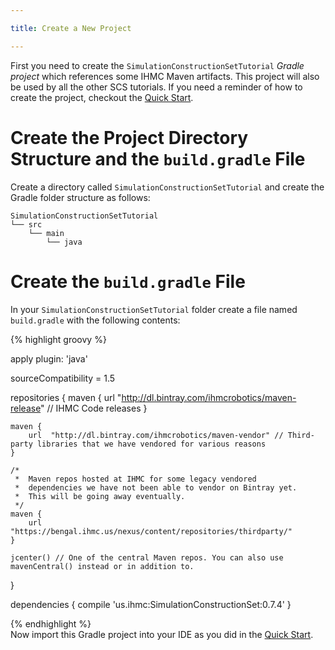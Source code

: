 ```yaml
---

title: Create a New Project

---
```


First you need to create the `SimulationConstructionSetTutorial` *Gradle project* which references some IHMC Maven artifacts.  This project will also be used by all the other SCS tutorials. If you need a reminder of how to create the project, checkout the [Quick Start].

# Create the Project Directory Structure and the `build.gradle` File

Create a directory called `SimulationConstructionSetTutorial` and create the Gradle folder structure as follows:

    SimulationConstructionSetTutorial
    └── src
        └── main
            └── java

# Create the `build.gradle` File

In your `SimulationConstructionSetTutorial` folder create a file named `build.gradle` with the following contents:

{% highlight groovy %}

apply plugin: 'java'  

sourceCompatibility = 1.5  

repositories {
    maven {
        url  "http://dl.bintray.com/ihmcrobotics/maven-release" // IHMC Code releases
    }

    maven {
        url  "http://dl.bintray.com/ihmcrobotics/maven-vendor" // Third-party libraries that we have vendored for various reasons
    }

    /*
     *  Maven repos hosted at IHMC for some legacy vendored
     *  dependencies we have not been able to vendor on Bintray yet.
     *  This will be going away eventually.
     */
    maven {
        url "https://bengal.ihmc.us/nexus/content/repositories/thirdparty/"
    }

    jcenter() // One of the central Maven repos. You can also use mavenCentral() instead or in addition to.
}

dependencies {
    compile 'us.ihmc:SimulationConstructionSet:0.7.4' 
}

{% endhighlight %}
<br>
Now import this Gradle project into your IDE as you did in the [Quick Start].

[Quick Start]: /documentation/00-installation/03-quickstart/00-quickstart

